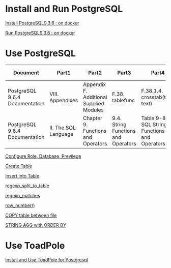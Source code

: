 # Install and Run PostgreSQL

[Install PostgreSQL9.3.6 : on docker](01_Install_and_Run_PostgreSQL/01_Install_PostgreSQL9.3.6_on_docker.md)

[Run PostgreSQL9.3.6 : on docker](01_Install_and_Run_PostgreSQL/02_Run_PostgreSQL9.3.6_on_docker.md)

# Use PostgreSQL
| Document | Part1 | Part2 | Part3 | Part4 | Link of Details | 
|---|---|---|---|---|---|
| PostgreSQL 9.6.4 Documentation | VIII. Appendixes | Appendix F. Additional Supplied Modules | F.38. tablefunc | F.38.1.4. crosstab(text, text) | [Pivot Table](02_Use_PostgreSQL/10_Pivot_Table.md)
| PostgreSQL 9.6.4 Documentation | II. The SQL Language | Chapter 9. Functions and Operators | 9.4. String Functions and Operators | Table 9-8. SQL String Functions and Operators | [Concatenate Columns](02_Use_PostgreSQL/09_Concatenate_Columns.md)

[Configure Role, Database, Previlege](02_Use_PostgreSQL/01_Configure_Role_Database_Preivilege.md)

[Create Table](02_Use_PostgreSQL/02_Create_Table.md)

[Insert Into Table](02_Use_PostgreSQL/03_Insert_Into_Table.md)

[regexp_split_to_table](02_Use_PostgreSQL/04_regexp_split_to_table.md)

[regexp_matches](02_Use_PostgreSQL/05_regexp_matches.md)

[row_number()](02_Use_PostgreSQL/06_row_number.md)

[COPY table between file](02_Use_PostgreSQL/07_copy_table_and_file.md)

[STRING AGG with ORDER BY](02_Use_PostgreSQL/08_STRING_AGG_ORDER_BY.md)

# Use ToadPole

[Install and Use ToadPole for Postgresql](03_Use_Toad_Pole/01_use_toadpole.md)
